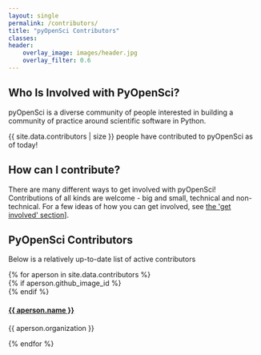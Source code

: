 ```yaml
---
layout: single
permalink: /contributors/
title: "pyOpenSci Contributors"
classes:
header:
    overlay_image: images/header.jpg
    overlay_filter: 0.6
---
```


## Who Is Involved with PyOpenSci?

pyOpenSci is a diverse community of people interested in building
a community of practice around scientific software in Python.

{{ site.data.contributors | size }} people have contributed to pyOpenSci as
of today!


## How can I contribute?

There are many different ways to get involved with pyOpenSci! Contributions
of all kinds are welcome - big and small, technical and non-technical.
For a few ideas of how you can get involved, see [the 'get involved' section](home.html#Get-Involved)].


## PyOpenSci Contributors

Below is a relatively up-to-date list of active contributors

<div class="entries-grid">
{% for aperson in site.data.contributors %}
 <div class="grid__item">
   <article class="archive__item" itemscope="" itemtype="https://schema.org/CreativeWork">
       <!-- do we really want images? it looks nicer that is for sure
       i was thinking it would be nicer to have a grid that expands over time rather than a list but am option to options-->
       {% if aperson.github_image_id %}
         <div class="archive__item-teaser">
           <img src="https://avatars1.githubusercontent.com/u/{{ aperson.github_image_id }}?s=200&v=4" alt="">
         </div>
       {% endif %}
     <h4 class="archive__item-title" itemprop="headline">
         <a href="https://www.github.com/{{ aperson.github_username }}" rel="permalink"> {{ aperson.name }}
 </a>
     </h4>
     <p class="contrib_org" itemprop="organization"> {{ aperson.organization }} </p>
     <!--<p class="archive__item-excerpt" itemprop="description"> {{ aperson.bio }} </p>-->

   </article>
 </div>
{% endfor %}
</div>
